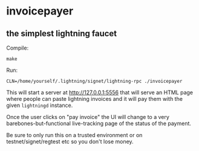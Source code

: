 invoicepayer
============

the simplest lightning faucet
-----------------------------

Compile:

```
make
```

Run:

```
CLN=/home/yourself/.lightning/signet/lightning-rpc ./invoicepayer
```

This will start a server at http://127.0.0.1:5556 that will serve an HTML page where people can paste lightning invoices and it will pay them with the given `lightningd` instance.

Once the user clicks on "pay invoice" the UI will change to a very barebones-but-functional live-tracking page of the status of the payment.

Be sure to only run this on a trusted environment or on testnet/signet/regtest etc so you don't lose money.
